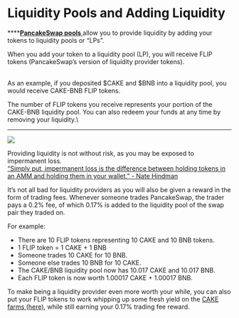 # Liquidity Pools and Adding Liquidity

****[**PancakeSwap pools** ](https://exchange.pancakeswap.finance/#/pool)allow you to provide liquidity by adding your tokens to liquidity pools or “LPs”.

When you add your token to a liquidity pool (LP), you will receive FLIP tokens (PancakeSwap’s version of liquidity provider tokens).&#x20;

\
As an example, if you deposited $CAKE and $BNB into a liquidity pool, you would receive CAKE-BNB FLIP tokens.&#x20;

The number of FLIP tokens you receive represents your portion of the CAKE-BNB liquidity pool. You can also redeem your funds at any time by removing your liquidity.\
****

![](https://lh6.googleusercontent.com/2kVPpX68tw74VevgCTEa-Z7Ca0\_KGCWJiTOh43A6OROXGPUI1QnoF9bXp2kpSRTrtCUNPvI5UPbrCAuG4oyNEVDkOJp\_PsE7pWrCu6PJjrymjEfYgMdsdfogaMt35lffRoRWsbqb)

Providing liquidity is not without risk, as you may be exposed to impermanent loss.\
[“Simply put, impermanent loss is the difference between holding tokens in an AMM and holding them in your wallet.” - Nate Hindman](https://blog.bancor.network/beginners-guide-to-getting-rekt-by-impermanent-loss-7c9510cb2f22)

It’s not all bad for liquidity providers as you will also be given a reward in the form of trading fees. Whenever someone trades PancakeSwap, the trader pays a 0.2% fee, of which 0.17% is added to the liquidity pool of the swap pair they traded on.&#x20;

For example:

* There are 10 FLIP tokens representing 10 CAKE and 10 BNB tokens.
* 1 FLIP token = 1 CAKE + 1 BNB
* Someone trades 10 CAKE for 10 BNB.
* Someone else trades 10 BNB for 10 CAKE.
* The CAKE/BNB liquidity pool now has 10.017 CAKE and 10.017 BNB.
* Each FLIP token is now worth 1.00017 CAKE + 1.00017 BNB.

To make being a liquidity provider even more worth your while, you can also put your FLIP tokens to work whipping up some fresh yield on the [CAKE farms (here)](https://pancakeswap.finance), while still earning your 0.17% trading fee reward.&#x20;

